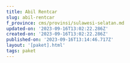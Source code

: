 ```yaml
---
title: Abil Rentcar
slug: abil-rentcar
f_province: cms/provinsi/sulawesi-selatan.md
updated-on: '2023-09-16T13:02:22.286Z'
created-on: '2023-09-16T13:02:22.286Z'
published-on: '2023-09-16T13:14:46.717Z'
layout: '[paket].html'
tags: paket
---
```



